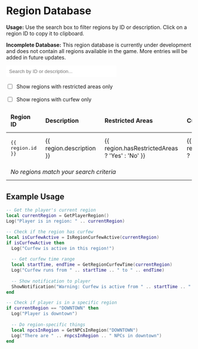 # Region Database

<div class="custom-block tip">
  <p><strong>Usage:</strong> Use the search box to filter regions by ID or description. Click on a region ID to copy it to clipboard.</p>
</div>

<div class="custom-block warning">
  <p><strong>Incomplete Database:</strong> This region database is currently under development and does not contain all regions available in the game. More entries will be added in future updates.</p>
</div>

<script setup>
import { ref, computed, onMounted } from 'vue'

const regions = ref([
  { id: 'DOWNTOWN', description: 'Central downtown area', hasRestrictedAreas: false, curfewEnabled: true },
  { id: 'WESTVILLE', description: 'Westville', hasRestrictedAreas: false, curfewEnabled: true },
])

const searchQuery = ref('')
const showRestrictedOnly = ref(false)
const showCurfewOnly = ref(false)

const filteredRegions = computed(() => {
  return regions.value.filter(region => {
    const matchesSearch = searchQuery.value === '' || 
      region.id.toLowerCase().includes(searchQuery.value.toLowerCase()) ||
      region.description.toLowerCase().includes(searchQuery.value.toLowerCase())
    
    const matchesRestricted = !showRestrictedOnly.value || region.hasRestrictedAreas
    const matchesCurfew = !showCurfewOnly.value || region.curfewEnabled
    
    return matchesSearch && matchesRestricted && matchesCurfew
  })
})

const copyToClipboard = (text) => {
  navigator.clipboard.writeText(text)
  alert(`Copied: ${text}`)
}
</script>

<div class="database-controls">
  <div class="search-box">
    <input 
      v-model="searchQuery" 
      type="text" 
      placeholder="Search by ID or description..." 
    />
  </div>
  
  <div class="filter-box">
    <label>
      <input type="checkbox" v-model="showRestrictedOnly" />
      Show regions with restricted areas only
    </label>
  </div>
  
  <div class="filter-box">
    <label>
      <input type="checkbox" v-model="showCurfewOnly" />
      Show regions with curfew only
    </label>
  </div>
</div>

<table class="database-table">
  <thead>
    <tr>
      <th>Region ID</th>
      <th>Description</th>
      <th>Restricted Areas</th>
      <th>Curfew Enabled</th>
    </tr>
  </thead>
  <tbody>
    <tr v-for="region in filteredRegions" :key="region.id">
      <td class="id-cell" @click="copyToClipboard(region.id)">{{ region.id }}</td>
      <td>{{ region.description }}</td>
      <td>{{ region.hasRestrictedAreas ? 'Yes' : 'No' }}</td>
      <td>{{ region.curfewEnabled ? 'Yes' : 'No' }}</td>
    </tr>
    <tr v-if="filteredRegions.length === 0">
      <td colspan="4" class="no-results">No regions match your search criteria</td>
    </tr>
  </tbody>
</table>

## Example Usage

```lua
-- Get the player's current region
local currentRegion = GetPlayerRegion()
Log("Player is in region: " .. currentRegion)

-- Check if the region has curfew
local isCurfewActive = IsRegionCurfewActive(currentRegion)
if isCurfewActive then
  Log("Curfew is active in this region!")
  
  -- Get curfew time range
  local startTime, endTime = GetRegionCurfewTime(currentRegion)
  Log("Curfew runs from " .. startTime .. " to " .. endTime)
  
  -- Show notification to player
  ShowNotification("Warning: Curfew is active from " .. startTime .. " to " .. endTime)
end

-- Check if player is in a specific region
if currentRegion == "DOWNTOWN" then
  Log("Player is downtown")
  
  -- Do region-specific things
  local npcsInRegion = GetNPCsInRegion("DOWNTOWN")
  Log("There are " .. #npcsInRegion .. " NPCs in downtown")
end
```

<style>
.database-controls {
  display: flex;
  flex-wrap: wrap;
  gap: 1rem;
  margin-bottom: 1rem;
}

.search-box input {
  width: 300px;
  padding: 0.5rem;
  border: 1px solid var(--vp-c-divider);
  border-radius: 4px;
}

.filter-box {
  display: flex;
  align-items: center;
  gap: 0.5rem;
}

.filter-box label {
  display: flex;
  align-items: center;
  gap: 0.5rem;
}

.database-table {
  width: 100%;
  border-collapse: collapse;
  margin-bottom: 2rem;
}

.database-table th,
.database-table td {
  padding: 0.75rem;
  border: 1px solid var(--vp-c-divider);
  text-align: left;
}

.database-table th {
  background-color: var(--vp-c-bg-soft);
  font-weight: bold;
}

.database-table tr:nth-child(even) {
  background-color: var(--vp-c-bg-soft);
}

.id-cell {
  font-family: monospace;
  cursor: pointer;
  color: var(--vp-c-brand);
  transition: background-color 0.2s;
}

.id-cell:hover {
  background-color: var(--vp-c-brand-dimm);
}

.no-results {
  text-align: center;
  font-style: italic;
  color: var(--vp-c-text-2);
}
</style> 